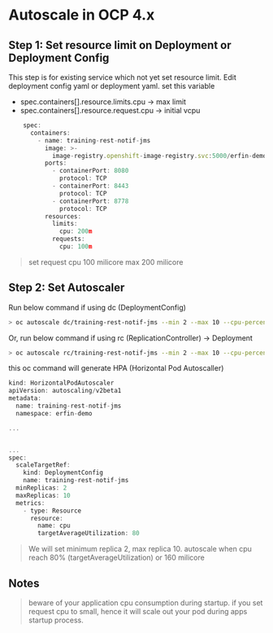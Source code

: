 # Autoscale in OCP 4.x

## Step 1: Set resource limit on Deployment or Deployment Config
This step is for existing service which not yet set resource limit.
Edit deployment config yaml or deployment yaml. set this variable
- spec.containers[].resource.limits.cpu -> max limit
- spec.containers[].resource.request.cpu -> initial vcpu
```javascript
    spec:
      containers:
        - name: training-rest-notif-jms
          image: >-
            image-registry.openshift-image-registry.svc:5000/erfin-demo/training-rest-notif-jms@sha256:30807906a9d7d6419c3d4219a6f8469728e1bfba0410009532277d798108bcbf
          ports:
            - containerPort: 8080
              protocol: TCP
            - containerPort: 8443
              protocol: TCP
            - containerPort: 8778
              protocol: TCP
          resources:
            limits:
              cpu: 200m
            requests:
              cpu: 100m
```
> set request cpu 100 milicore max 200 milicore

## Step 2: Set Autoscaler

Run below command if using dc (DeploymentConfig)
```bash
> oc autoscale dc/training-rest-notif-jms --min 2 --max 10 --cpu-percent=80
```
Or, run below command if using rc (ReplicationController) -> Deployment
```bash
> oc autoscale rc/training-rest-notif-jms --min 2 --max 10 --cpu-percent=80
```
this oc command will generate HPA (Horizontal Pod Autoscaller)
```javascript
kind: HorizontalPodAutoscaler
apiVersion: autoscaling/v2beta1
metadata:
  name: training-rest-notif-jms
  namespace: erfin-demo

...


...
spec:
  scaleTargetRef:
    kind: DeploymentConfig
    name: training-rest-notif-jms
  minReplicas: 2
  maxReplicas: 10
  metrics:
    - type: Resource
      resource:
        name: cpu
        targetAverageUtilization: 80
```
> We will set minimum replica 2, max replica 10. autoscale when cpu reach 80% (targetAverageUtilization) or 160 milicore

## Notes
> beware of your application cpu consumption during startup. if you set request cpu to small, hence it will scale out your pod during apps startup process.
